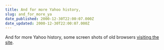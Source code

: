 ```yaml
---
title: And for more Yahoo history,
slug: and_for_more_ya
date_published: 2000-12-30T22:00:07.000Z
date_updated: 2000-12-30T22:00:07.000Z
---
```


And for more Yahoo history, some screen shots of old browsers [visiting the site](http://www.elementkjournals.com/int/9503/int9001c.htm).
